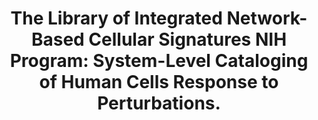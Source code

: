 ---
authors: "Keenan AB, Jenkins SL, Jagodnik KM, Koplev S, He E, Torre D, Wang Z, Dohlman\
  \ AB, Silverstein MC, Lachmann A, Kuleshov MV, Ma'ayan A, Stathias V, Terryn R,\
  \ Cooper D, Forlin M, Koleti A, Vidovic D, Chung C, Sch\xFCrer SC, Vasiliauskas\
  \ J, Pilarczyk M, Shamsaei B, Fazel M, Ren Y, Niu W, Clark NA, White S, Mahi N,\
  \ Zhang L, Kouril M, Reichard JF, Sivaganesan S, Medvedovic M, Meller J, Koch RJ,\
  \ Birtwistle MR, Iyengar R, Sobie EA, Azeloglu EU, Kaye J, Osterloh J, Haston K,\
  \ Kalra J, Finkbiener S, Li J, Milani P, Adam M, Escalante-Chong R, Sachs K, Lenail\
  \ A, Ramamoorthy D, Fraenkel E, Daigle G, Hussain U, Coye A, Rothstein J, Sareen\
  \ D, Ornelas L, Banuelos M, Mandefro B, Ho R, Svendsen CN, Lim RG, Stocksdale J,\
  \ Casale MS, Thompson TG, Wu J, Thompson LM, Dardov V, Venkatraman V, Matlock A,\
  \ Van Eyk JE, Jaffe JD, Papanastasiou M, Subramanian A, Golub TR, Erickson SD, Fallahi-Sichani\
  \ M, Hafner M, Gray NS, Lin JR, Mills CE, Muhlich JL, Niepel M, Shamu CE, Williams\
  \ EH, Wrobel D, Sorger PK, Heiser LM, Gray JW, Korkola JE, Mills GB, LaBarge M,\
  \ Feiler HS, Dane MA, Bucher E, Nederlof M, Sudar D, Gross S, Kilburn DF, Smith\
  \ R, Devlin K, Margolis R, Derr L, Lee A, Pillai A"
carousel: false
dccs:
- LINCS
doi: 10.1016/j.cels.2017.11.001
featured: false
issue: '1'
journal: Cell systems
keywords: '["Gene Expression Profiling", "BD2K", "Information Storage and Retrieval",
  "data integration", "Transcriptome", "systems pharmacology", "lincsprogram", "systems
  biology", "L1000", "P100", "Humans", "MEMA", "lincsproject", "Gene Library", "Systems
  Biology", "National Health Programs", "Computational Biology", "Databases, Chemical",
  "MCF10A", "National Institutes of Health (U.S.)", "Cataloging", "United States"]'
landmark: true
layout: ../../layouts/Publication.astro
page: 13-24
pmcid: PMC5799026
pmid: 29199020
title: 'The Library of Integrated Network-Based Cellular Signatures NIH Program: System-Level
  Cataloging of Human Cells Response to Perturbations.'
volume: '6'
year: 2018
---